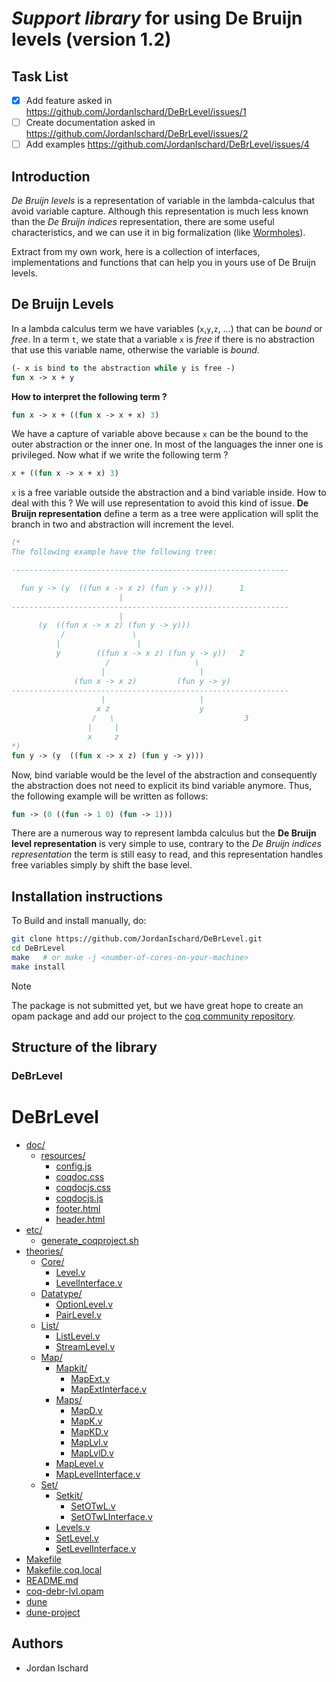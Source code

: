 # _Support library_ for using De Bruijn levels (version 1.2)

## Task List

- [x] Add feature asked in https://github.com/JordanIschard/DeBrLevel/issues/1
- [ ] Create documentation asked in https://github.com/JordanIschard/DeBrLevel/issues/2
- [ ] Add examples https://github.com/JordanIschard/DeBrLevel/issues/4

## Introduction

_De Bruijn levels_ is a representation of variable in the lambda-calculus that avoid variable capture. Although this representation is much less known than the _De Bruijn indices_ representation, there are some useful characteristics, and we can use it in big formalization (like [Wormholes](https://github.com/sail-pl/tji/tree/clean_branch/formalisations/Wormholes "github link")).

Extract from my own work, here is a collection of interfaces, implementations and functions that can help you in yours use of De Bruijn levels.
<!--
## Documentation

Here is the current version of the [documentation](/home/lifo/Bureau/Doctorat/[GIT]_tji/formalisations/DeBrLevel/doc/html/toc.html "current documentation"). This doc is generated by [coqdoc](https://coq.inria.fr/refman/using/tools/coqdoc.html "official documentation of Coq") with the extension [coqdocjs](https://github.com/coq-community/coqdocjs "github of coqdocjs").
-->
## De Bruijn Levels

In a lambda calculus term we have variables (`x`,`y`,`z`, ...) that can be _bound_ or _free_. In a term `t`, we state that a variable `x` is _free_ if there is no abstraction that use this variable name, otherwise the variable is _bound_.

```ocaml
(- x is bind to the abstraction while y is free -)
fun x -> x + y
```

__How to interpret the following term ?__

```ocaml
fun x -> x + ((fun x -> x + x) 3)
```

We have a capture of variable above because `x` can be the bound to the outer abstraction or the inner one. In most of the languages the inner one is privileged. Now what if we write the following term ?

```ocaml
x + ((fun x -> x + x) 3)
```

`x` is a free variable outside the abstraction and a bind variable inside. How to deal with this ? We will use representation to avoid this kind of issue. __De Bruijn representation__ define a term as a tree were application will split the branch in two and abstraction will increment the level.

```ocaml
(*
The following example have the following tree:

--------------------------------------------------------------

  fun y -> (y  ((fun x -> x z) (fun y -> y)))      1
                        |
--------------------------------------------------------------
                        |
      (y  ((fun x -> x z) (fun y -> y)))           
           /               \                      
          |                 |
          y        ((fun x -> x z) (fun y -> y))   2
                     /                   \
                    |                     |
              (fun x -> x z)         (fun y -> y)  
--------------------------------------------------------------
                    |                     |
                   x z                    y
                  /   \                             3
                 |     |
                 x     z
*)
fun y -> (y  ((fun x -> x z) (fun y -> y)))
```

Now, bind variable would be the level of the abstraction and consequently the abstraction does not need to explicit its bind variable anymore. Thus, the following example will be written as follows:

```ocaml
fun -> (0 ((fun -> 1 0) (fun -> 1)))
```

There are a numerous way to represent lambda calculus but the __De Bruijn level representation__ is very simple to use, contrary to the _De Bruijn indices representation_ the term is still easy to read, and this representation handles free variables simply by shift the base level.
<!--
## Updates

### February 28, 2024

We simplify the use of map by adding `Make` module for each possible `Map`. On top of that, a new map with basic keys and leveled data is implemented.

Here are the details:

- [MapLevelInterface](theories/Interface/MapLevelInterface.v) has new interfaces named `ShiftValidMapDETInterface`, `StrongShiftValidMapDETInterface`, `ShiftValidFullMapDETInterface` and `StrongShiftValidFullMapDETInterface`. Those maps have basic keys and leveled data. The only requirement on __keys__ is that __they have to be ordered__.
- An implementation of two among the four new interfaces are findable in [MapETLevel](theories/Implementation/MapETLevel.v)
- For an easier use of map modules, `Make` modules are findable in [MapETLevel](theories/Implementation/MapETLevel.v). Those `Make` modules only ask the key type and the data type.
- Internal module `OP.P` in `Map` is now directly included in the main module when instantiated with a `Make` module.
- __Removing `MapOTLevel` and its interface__.

### February 23, 2024

`Map` interfaces and implementations required elements that implemented `OrderedType`. For an easier use of its, this required property has been weakened and now requires `EqualityType`. Thus, there is modification mainly in `Map` interfaces and implementations but also in the `Level` interface and the `PairLevel` implementation.
On top of that, most of the module type names for `Map` have _changed_.

Here are the details:

- `MapLevel` is now split in two files [MapETLevel](theories/Implementation/MapETLevel.v) and [MapOTLevel](theories/Implementation/MapOTLevel.v) as follows:
  - [MapETLevel](theories/Implementation/MapETLevel.v) contains all implementation with data that implements `EqualityType`
  - [MapOTLevel](theories/Implementation/MapOTLevel.v) contains all implementation with data that implements `OrderedType`
- `MapOT` and `MapOTInterface` are now [MapExt](theories/Mapkit/MapExt.v) and [MapExtInterface](theories/Mapkit/MapExtInterface.v)
- [LevelInterface](theories/Interface/LevelInterface.v) contains new module types for elements that implements `DecidableType` and `EqualityType`. Also, the __minimum constraint for elements__ that used those module types are now the constraint of `EqualityType`.
- In [MapETLevel](theories/Implementation/MapETLevel.v), [MapOTLevel](theories/Implementation/MapOTLevel.v), [MapLevelInterface](theories/Interface/MapLevelInterface.v), [SetLevelInterface](theories/Interface/SetLevelInterface.v) and [SetLevel](theories/Implementation/SetLevel.v), the extension name __`WithLeibniz`__ is now contracted in __`WL`__
- In [PairLevel](theories/Implementation/PairLevel.v), there is now several implementations for `EqualityType` and `OrderedType` elements
- In [MapOTLevel](theories/Implementation/MapOTLevel.v) and [MapLevelInterface](theories/Interface/MapLevelInterface.v), the extension name __`Data`__ is now contracted in __`D`__
- Documentation is not updated for now
-->
## Installation instructions

To Build and install manually, do:

```bash
git clone https://github.com/JordanIschard/DeBrLevel.git
cd DeBrLevel
make   # or make -j <number-of-cores-on-your-machine> 
make install
```

> [!NOTE]
> The package is not submitted yet, but we have great hope to create an opam package and add our project to the [coq community repository](https://github.com/coq-community).

## Structure of the library

### DeBrLevel

# DeBrLevel

- [doc/](/doc)
  - [resources/](/doc/resources)
    - [config.js](/doc/resources/config.js)
    - [coqdoc.css](/doc/resources/coqdoc.css)
    - [coqdocjs.css](/doc/resources/coqdocjs.css)
    - [coqdocjs.js](/doc/resources/coqdocjs.js)
    - [footer.html](/doc/resources/footer.html)
    - [header.html](/doc/resources/header.html)
- [etc/](/etc)
  - [generate_coqproject.sh](/etc/generate_coqproject.sh)
- [theories/](/theories)
  - [Core/](/theories/Core)
    - [Level.v](/theories/Core/Level.v)
    - [LevelInterface.v](/theories/Core/LevelInterface.v)
  - [Datatype/](/theories/Datatype)
    - [OptionLevel.v](/theories/Datatype/OptionLevel.v)
    - [PairLevel.v](/theories/Datatype/PairLevel.v)
  - [List/](/theories/List)
    - [ListLevel.v](/theories/List/ListLevel.v)
    - [StreamLevel.v](/theories/List/StreamLevel.v)
  - [Map/](/theories/Map)
    - [Mapkit/](/theories/Map/Mapkit)
      - [MapExt.v](/theories/Map/Mapkit/MapExt.v)
      - [MapExtInterface.v](/theories/Map/Mapkit/MapExtInterface.v)
    - [Maps/](/theories/Map/Maps)
      - [MapD.v](/theories/Map/Maps/MapD.v)
      - [MapK.v](/theories/Map/Maps/MapK.v)
      - [MapKD.v](/theories/Map/Maps/MapKD.v)
      - [MapLvl.v](/theories/Map/Maps/MapLvl.v)
      - [MapLvlD.v](/theories/Map/Maps/MapLvlD.v)
    - [MapLevel.v](/theories/Map/MapLevel.v)
    - [MapLevelInterface.v](/theories/Map/MapLevelInterface.v)
  - [Set/](/theories/Set)
    - [Setkit/](/theories/Set/Setkit)
      - [SetOTwL.v](/theories/Set/Setkit/SetOTwL.v)
      - [SetOTwLInterface.v](/theories/Set/Setkit/SetOTwLInterface.v)
    - [Levels.v](/theories/Set/Levels.v)
    - [SetLevel.v](/theories/Set/SetLevel.v)
    - [SetLevelInterface.v](/theories/Set/SetLevelInterface.v)
- [Makefile](/Makefile)
- [Makefile.coq.local](/Makefile.coq.local)
- [README.md](/README.md)
- [coq-debr-lvl.opam](/coq-debr-lvl.opam)
- [dune](/dune)
- [dune-project](/dune-project)

## Authors

- Jordan Ischard
